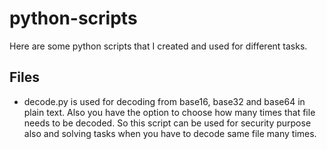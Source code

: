 # python-scripts
Here are some python scripts that I created and used for different tasks. 

## Files

- decode.py is used for decoding from base16, base32 and base64 in plain text. Also you have the option to choose how many times that file needs to be decoded. So this script can be used for security purpose also and solving tasks when you have to decode same file many times.
